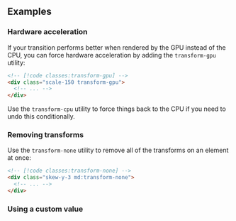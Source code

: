 <ApiTable
  rows=
/>

## Examples

### Hardware acceleration

If your transition performs better when rendered by the GPU instead of the CPU, you can force hardware acceleration by adding the `transform-gpu` utility:

```html
<!-- [!code classes:transform-gpu] -->
<div class="scale-150 transform-gpu">
  <!-- ... -->
</div>
```

Use the `transform-cpu` utility to force things back to the CPU if you need to undo this conditionally.

### Removing transforms

Use the `transform-none` utility to remove all of the transforms on an element at once:

```html
<!-- [!code classes:transform-none] -->
<div class="skew-y-3 md:transform-none">
  <!-- ... -->
</div>
```

### Using a custom value